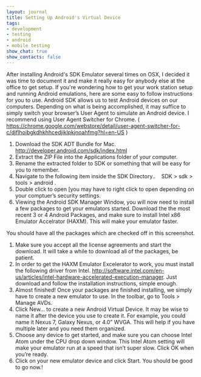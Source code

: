 ```yaml
---
layout: journal
title: Setting Up Android's Virtual Device
tags: 
- development
- testing
- android
- mobile testing
show_chat: true
show_contacts: false
---
```


After installing Android's SDK Emulator several times on OSX, I decided it was time to document it and make it really easy for anybody else at the office to get setup. If you're wondering how to get your work station setup and running Android emulations, here are some easy to follow instructions for you to use. Android SDK allows us to test Android devices on our computers. Depending on what is being accomplished, it may suffice to simply switch your browser’s User Agent to simulate an Android device. I recommend using User Agent Switcher for Chrome. ( <a href="https://chrome.google.com/webstore/detail/user-agent-switcher-for-c/djflhoibgkdhkhhcedjiklpkjnoahfmg?hl=en-US"> https://chrome.google.com/webstore/detail/user-agent-switcher-for-c/djflhoibgkdhkhhcedjiklpkjnoahfmg?hl=en-US</a> ) <ol> <li>Download the SDK ADT Bundle for Mac. <a href="http://developer.android.com/sdk/index.html"> http://developer.android.com/sdk/index.html</a> </li> <li>Extract the ZIP File into the Applications folder of your computer.</li> <li>Rename the extracted folder to SDK or something that will be easy for you to remember.</li> <li>Navigate to the following item inside the SDK Directory..    SDK &gt; sdk &gt; tools &gt; android .</li> <li>Double click to open [you may have to right click to open depending on your comptuer’s security settings.</li> <li>Viewing the Android SDK Manager Window, you will now need to install a few packages to get your emulators started. Download the the most recent 3 or 4 Android Packages, and make sure to install Intel x86 Emulator Accelrator (HAXM). This will make your emulator faster.</li> </ol> You should have all the packages which are checked off in this screenshot. <ol> <li>Make sure you accept all the license agreements and start the download. It will take a while to download all of the packages, be patient.</li> <li>In order to get the HAXM Emulator Excelerator to work, you must install the following driver from Intel. <a href="http://software.intel.com/en-us/articles/intel-hardware-accelerated-execution-manager"> http://software.intel.com/en-us/articles/intel-hardware-accelerated-execution-manager</a>. Just download and follow the installation instructions, simple enough.</li> <li>Almost finished! Once your packages are finished installing, we simply have to create a new emulator to use. In the toolbar, go to Tools &gt; Manage AVDs.</li> <li>Click New... to create a new Android Virtual Device. It may be wise to name it after the device you use to create it. For example, you could name it Nexus 7, Galaxy Nexus, or 4.0” WVGA. This will help if you have multiple later and you need them organized.</li> <li>Choose any device to get started, and make sure you can choose Intel Atom under the CPU drop down window. This Intel Atom setting will make your emulator run at a speed that isn’t super slow. Click OK when you’re ready.</li> <li>Click on your new emulator device and click Start. You should be good to go now.!</li> </ol>